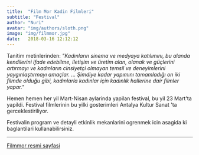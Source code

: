 ```yaml
---
title:  "Film Mor Kadin Filmleri"
subtitle: "Festival"
author: "Nuri"
avatar: "img/authors/sloth.png"
image: "img/filmmor.jpg"
date:   2018-03-16 12:12:12
---
```


Tanitim metinlerinden: _"Kadınların sinema ve medyaya katılımını, bu alanda kendilerini ifade edebilme, iletişim ve üretim alan, olanak ve güçlerini artırmayı ve kadınların cinsiyetçi olmayan temsil ve deneyimlerini yaygınlaştırmayı amaçlar. ... Şimdiye kadar yapımını tamamladığı on iki filmde olduğu gibi, kadınlarla kadınlar için kadınlık hallerine dair filmler yapar."_

Hemen hemen her yil Mart-Nisan aylarinda yapilan festival, bu yil 23 Mart'ta yapildi. Festival filmlerinin bu yilki gosterimleri Antalya Kultur Sanat 'ta gerceklestiriliyor. 

Festivalin program ve detayli etkinlik mekanlarini ogrenmek icin asagida ki baglantilari kullanabilirsiniz.

---

[Filmmor resmi sayfasi](http://filmmor.org/)
